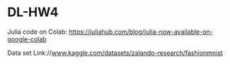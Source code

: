 # DL-HW4
Julia code on Colab: https://juliahub.com/blog/julia-now-available-on-google-colab

Data set Link://www.kaggle.com/datasets/zalando-research/fashionmnist
